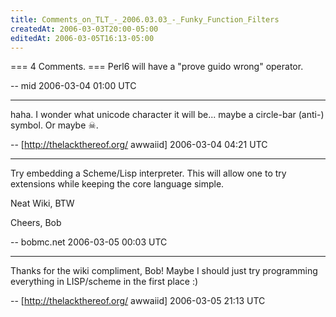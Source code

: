 ```yaml
---
title: Comments_on_TLT_-_2006.03.03_-_Funky_Function_Filters
createdAt: 2006-03-03T20:00-05:00
editedAt: 2006-03-05T16:13-05:00
---
```


=== 4 Comments. ===
Perl6 will have a "prove guido wrong" operator.

-- mid 2006-03-04 01:00 UTC


----

haha. I wonder what unicode character it will be... maybe a circle-bar (anti-) symbol. Or maybe &#x2620;.

-- [http://thelackthereof.org/ awwaiid] 2006-03-04 04:21 UTC


----

Try embedding a Scheme/Lisp interpreter. This will allow one
to try extensions while keeping the core language simple.

Neat Wiki, BTW

Cheers, Bob

-- bobmc.net 2006-03-05 00:03 UTC


----

Thanks for the wiki compliment, Bob! Maybe I should just try programming everything in LISP/scheme in the first place :)

-- [http://thelackthereof.org/ awwaiid] 2006-03-05 21:13 UTC


